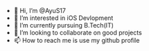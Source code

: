 - 👋 Hi, I’m @AyuS17
- 👀 I’m interested in iOS Devlopment
- 🌱 I’m currently pursuing B.Tech(IT)
- 💞️ I’m looking to collaborate on good projects
- 📫 How to reach me is use my github profile

<!---
AyuS17/AyuS17 is a ✨ special ✨ repository because its `README.md` (this file) appears on your GitHub profile.
You can click the Preview link to take a look at your changes.
--->
